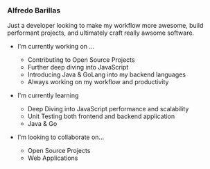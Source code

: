 ### Alfredo Barillas

Just a developer looking to make my workflow more awesome, build performant projects, and ultimately craft really awsome software. 

- I'm currently working on ...
  - Contributing to Open Source Projects
  - Further deep diving into JavaScript
  - Introducing Java & GoLang into my backend languages
  - Always working on my workflow and productivity
 
- I'm currently learning
  - Deep Diving into JavaScript performance and scalability
  - Unit Testing both frontend and backend application
  - Java & Go
    
- I'm looking to collaborate on...
  - Open Source Projects
  - Web Applications


<!--
**Alfredoeb9/Alfredoeb9** is a ✨ _special_ ✨ repository because its `README.md` (this file) appears on your GitHub profile.

Here are some ideas to get you started:

- 🔭 I’m currently working on ...
- 🌱 I’m currently learning ...
- 👯 I’m looking to collaborate on ...
- 🤔 I’m looking for help with ...
- 💬 Ask me about ...
- 📫 How to reach me: ...
- 😄 Pronouns: ...
- ⚡ Fun fact: ...
-->
